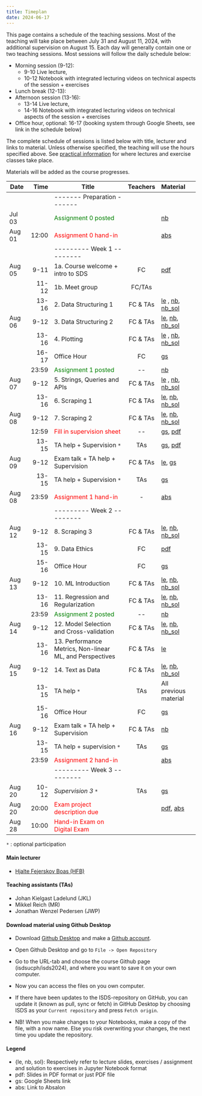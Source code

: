 ```yaml
---
title: Timeplan
date: 2024-06-17
---
```


This page contains a schedule of the teaching sessions. Most of the teaching will take place between July 31 and August 11, 2024, with additional supervision on August 15. Each day will generally contain one or two teaching sessions. Most sessions will follow the daily schedule below:

- Morning session (9-12):
  - 9-10 Live lecture,
  - 10-12 Notebook with integrated lecturing videos on technical aspects of the session + exercises
- Lunch break (12-13):
- Afternoon session (13-16):
  - 13-14 Live lecture,
  - 14-16 Notebook with integrated lecturing videos on technical aspects of the session + exercises
- Office hour, optional: 16-17 (booking system through Google Sheets, see link in the schedule below)

The complete schedule of sessions is listed below with title, lecturer and links to material. Unless otherwise specified, the teaching will use the hours specified above. See [practical information](/isds2024/page/practical/) for where lectures and exercise classes take place.

Materials will be added as the course progresses.

| Date   |                          Time | Title                                                   |  Teachers   | Material   |
| ------ | ----------------------------: | -------------------------------------------------------- | :---------: | :--------- |
|        |                               | -------   Preparation  -------                           |             |        |
| Jul 03 |                               | <font color="green">Assignment 0 posted</font>           |             |  [nb](https://github.com/isdsucph/isds2024/blob/main/assignments/assignment0/assignment_0.ipynb)  |
| Aug 01 |                         12:00 | <font color="red">Assignment 0 hand-in</font>            |             |  [abs](https://absalon.ku.dk/courses/65412/assignments)     |
|        |                               | ---------   Week 1  ---------                            |             |        |
| Aug 05 |                          9-11 | 1a. Course welcome + intro to SDS                        | FC          |  [pdf](https://github.com/isdsucph/isds2024/blob/main/teaching_materials/module_1/lecture_1.pdf) |
|        |                         11-12 | 1b. Meet group                                           | FC/TAs      |        |
|        |                         13-16 | 2. Data Structuring 1                                    |  FC & TAs   |  [le](https://github.com/isdsucph/isds2024/blob/main/teaching_materials/module_2/module_2_slides.ipynb)    ,                     [nb](https://github.com/isdsucph/isds2024/blob/main/teaching_materials/module_2/module_2_exercises.ipynb), [nb_sol](https://github.com/isdsucph/isds2024/blob/main/teaching_materials/module_2/module_2_exercises_sol.ipynb) |
| Aug 06 |                          9-12 | 3. Data Structuring 2                                    |  FC & TAs   |  [le](https://github.com/isdsucph/isds2024/blob/main/teaching_materials/module_3/module_3_slides.ipynb), [nb](https://github.com/isdsucph/isds2024/blob/main/teaching_materials/module_3/module_3_exercises.ipynb), [nb_sol](https://github.com/isdsucph/isds2024/blob/main/teaching_materials/module_3/module_3_exercises_sol.ipynb) |
|        |                         13-16 | 4. Plotting                                              |  FC & TAs   | [le](https://github.com/isdsucph/isds2024/blob/main/teaching_materials/module_4/module_4_slides.ipynb)   ,  [nb](https://github.com/isdsucph/isds2024/blob/main/teaching_materials/module_4/module_4_exercises.ipynb), [nb_sol](https://github.com/isdsucph/isds2024/blob/main/teaching_materials/module_4/module_4_exercises_sol.ipynb) |
|        |                         16-17 | Office Hour                                              |     FC      | [gs](https://docs.google.com/spreadsheets/d/1RugKQKobPrSsaUeKQSCCydaVOU_bDUYRPt1UhWEj_DE/edit?usp=sharing) |
|        |                         23:59 | <font color="green">Assignment 1 posted</font>           |     --      | [nb](https://github.com/isdsucph/isds2024/blob/main/assignments/assignment1/assignment_1.ipynb)  |
| Aug 07 |                          9-12 | 5. Strings, Queries and APIs                             |  FC & TAs   | [le](https://github.com/isdsucph/isds2024/blob/main/teaching_materials/module_5/module_5_slides.ipynb) ,       [nb](https://github.com/isdsucph/isds2024/blob/main/teaching_materials/module_5/module_5_exercises.ipynb), [nb_sol](https://github.com/isdsucph/isds2024/blob/main/teaching_materials/module_5/module_5_exercises_sol.ipynb)   |
|        |                         13-16 | 6. Scraping 1                                            |  FC & TAs   | [le](https://github.com/isdsucph/isds2024/blob/main/teaching_materials/module_6/module_6_slides.ipynb),   [nb](https://github.com/isdsucph/isds2024/blob/main/teaching_materials/module_6/module_6_exercises.ipynb), [nb_sol](https://github.com/isdsucph/isds2024/blob/main/teaching_materials/module_6/module_6_exercises_sol.ipynb) |
| Aug 08 |                          9-12 | 7. Scraping 2                                            |  FC & TAs   | [le](https://github.com/isdsucph/isds2024/blob/main/teaching_materials/module_7/module_7_slides.ipynb),   [nb](https://github.com/isdsucph/isds2024/blob/main/teaching_materials/module_7/module_7_exercises.ipynb), [nb_sol](https://github.com/isdsucph/isds2024/blob/main/teaching_materials/module_7/module_7_exercises_sol.ipynb) |
|        |                         12:59 | <font color="red">Fill in supervision sheet</font>       |     --      | [gs](https://docs.google.com/spreadsheets/d/1HLhM4IqjEeq8Z7gIc8YsgCJxRc8U7DJ1WX7xN7DAfrY/edit?usp=sharing), [pdf](https://github.com/isdsucph/isds2024/blob/main/teaching_materials/supervision/supervision_sheet_1.pdf)  |
|        |                         13-15 | TA help + Supervision `*`                                |     TAs     | [gs](https://docs.google.com/spreadsheets/d/1HLhM4IqjEeq8Z7gIc8YsgCJxRc8U7DJ1WX7xN7DAfrY/edit?usp=sharing),  [pdf](https://github.com/isdsucph/isds2024/blob/main/teaching_materials/supervision/supervision_sheet_1.pdf)  |
| Aug 09 |                          9-12 | Exam talk + TA help + Supervision                        |  FC & TAs   | [le](https://github.com/isdsucph/isds2024/blob/main/teaching_materials/exam_talk/Exam_talk_1.ipynb), [gs](https://docs.google.com/spreadsheets/d/1HLhM4IqjEeq8Z7gIc8YsgCJxRc8U7DJ1WX7xN7DAfrY/edit?usp=sharing)       |
|        |                         13-15 | TA help + Supervision `*`                                |     TAs     | [gs](https://docs.google.com/spreadsheets/d/1HLhM4IqjEeq8Z7gIc8YsgCJxRc8U7DJ1WX7xN7DAfrY/edit?usp=sharing)        |
| Aug 08 |                         23:59 | <font color="red">Assignment 1 hand-in</font>            |      -      |  [abs](https://absalon.ku.dk/courses/65412/assignments)   |
|        |                               | ---------   Week 2  ---------                            |             |        |
| Aug 12 |                          9-12 | 8. Scraping 3                                            |  FC & TAs   | [le](https://github.com/isdsucph/isds2024/blob/main/teaching_materials/module_8/module_8_slides.ipynb),   [nb](https://github.com/isdsucph/isds2024/blob/main/teaching_materials/module_8/module_8_exercises.ipynb), [nb_sol](https://github.com/isdsucph/isds2024/blob/main/teaching_materials/module_8/module_8_exercises_sol.ipynb) |
|        |                         13-15 | 9. Data Ethics                                           |     FC      |  [pdf](https://github.com/isdsucph/isds2024/blob/main/teaching_materials/module_9/lecture_9.pdf) |
|        |                         15-16 | Office Hour                                              |     FC      | [gs](https://docs.google.com/spreadsheets/d/1RugKQKobPrSsaUeKQSCCydaVOU_bDUYRPt1UhWEj_DE/edit?usp=sharing) |
| Aug 13 |                          9-12 | 10. ML Introduction                                      |  FC & TAs   | [le](https://github.com/isdsucph/isds2024/blob/main/teaching_materials/module_10/module_10_slides.ipynb),   [nb](https://github.com/isdsucph/isds2024/blob/main/teaching_materials/module_10/module_10_exercises.ipynb), [nb_sol](https://github.com/isdsucph/isds2024/blob/main/teaching_materials/module_10/module_10_exercises_sol.ipynb) |
|        |                         13-16 | 11. Regression and Regularization                        |  FC & TAs   |  [le](https://github.com/isdsucph/isds2024/blob/main/teaching_materials/module_11/module_11_slides.ipynb),   [nb](https://github.com/isdsucph/isds2024/blob/main/teaching_materials/module_11/module_11_exercises.ipynb), [nb_sol](https://github.com/isdsucph/isds2024/blob/main/teaching_materials/module_11/module_11_exercises_sol.ipynb) |
|        |                         23:59 | <font color="green">Assignment 2 posted</font>           |     --      |  [nb](https://github.com/isdsucph/isds2024/blob/main/assignments/assignment2/assignments_2.ipynb) |
| Aug 14 |                          9-12 | 12. Model Selection and Cross-validation                 |  FC & TAs   |  [le](https://github.com/isdsucph/isds2024/blob/main/teaching_materials/module_12/module_12_slides.ipynb),   [nb](https://github.com/isdsucph/isds2024/blob/main/teaching_materials/module_12/module_12_exercises.ipynb), [nb_sol](https://github.com/isdsucph/isds2024/blob/main/teaching_materials/module_12/module_12_exercises_sol.ipynb) |
|        |                         13-16 | 13. Performance Metrics, Non-linear ML, and Perspectives |  FC & TAs   |  [le](https://github.com/isdsucph/isds2024/blob/main/teaching_materials/module_13/module_13_slides.ipynb) |
| Aug 15 |                          9-12 | 14. Text as Data                                         |  FC & TAs   |  [le](https://github.com/isdsucph/isds2024/blob/main/teaching_materials/module_14/module_14_slides.ipynb),   [nb](https://github.com/isdsucph/isds2024/blob/main/teaching_materials/module_14/module_14_exercises.ipynb), [nb_sol](https://github.com/isdsucph/isds2024/blob/main/teaching_materials/module_14/module_14_exercises_sol.ipynb) |
|        |                         13-15 | TA help `*`                                              |     TAs     | All previous material   |
|        |                         15-16 | Office Hour                                              |     FC      | [gs](https://docs.google.com/spreadsheets/d/1RugKQKobPrSsaUeKQSCCydaVOU_bDUYRPt1UhWEj_DE/edit?usp=sharing) |
| Aug 16 |                          9-12 | Exam talk + TA help  + Supervision                       |  FC & TAs   | [nb](https://github.com/isdsucph/isds2024/blob/main/teaching_materials/exam_talk/Exam_talk_2.ipynb)  |
|        |                         13-15 | TA help + supervision `*`                                |     TAs     |  [gs](https://docs.google.com/spreadsheets/d/1HLhM4IqjEeq8Z7gIc8YsgCJxRc8U7DJ1WX7xN7DAfrY/edit?usp=sharing)       |
|        |                         23:59 | <font color="red">Assignment 2 hand-in</font>            |             |  [abs](https://absalon.ku.dk/courses/65412/assignments)     |
|        |                               | ---------   Week 3  ---------                            |             |        |
| Aug 20 |                         10-12 | *Supervision 3* `*`                                      |      TAs    |  [gs](https://docs.google.com/spreadsheets/d/1HLhM4IqjEeq8Z7gIc8YsgCJxRc8U7DJ1WX7xN7DAfrY/edit?usp=sharing)         |
| Aug 20 |                         20:00 | <font color="red">Exam project description due</font>    |             |  [pdf](https://github.com/isdsucph/isds2024/blob/main/teaching_materials/exam/project_description.pdf), [abs](https://absalon.ku.dk/courses/65412/assignments) |
| Aug 28 |                         10:00 | <font color="red"> Hand-in Exam on Digital Exam </font>  |             |        |

`*` : optional participation

#### Main lecturer

- [Hjalte Fejerskov Boas (HFB)](https://www.hjalteboas.com/)

#### Teaching assistants (TAs)

- Johan Kielgast Ladelund (JKL)
- Mikkel Reich (MR)
- Jonathan Wenzel Pedersen (JWP)

#### Download material using Github Desktop

- Download [Github Desktop](https://desktop.github.com/) and make a [Github account](https://github.com/).

- Open Github Desktop and go to `File -> Open Repository`

- Go to the URL-tab and choose the course Github page (isdsucph/isds2024), and where you want to save it on your own computer.

- Now you can access the files on you own computer.

- If there have been updates to the ISDS-repository on GitHub, you can update it (known as pull, sync or fetch) in GitHub Desktop by choosing ISDS as your `Current repository` and press `Fetch origin`.

- NB! When you make changes to your Notebooks, make a copy of the file, with a now name. Else you risk overwriting your changes, the next time you update the repository.

#### Legend

- {le, nb, sol}: Respectively refer to lecture slides, exercises / assignment and solution to exercises in Jupyter Notebook format
- pdf: Slides in PDF format or just PDF file
- gs: Google Sheets link
- abs: Link to Absalon

